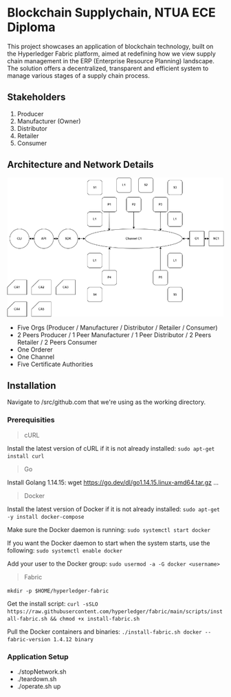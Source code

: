 # Blockchain Supplychain, NTUA ECE Diploma
This project showcases an application of blockchain technology, built on the Hyperledger Fabric platform, aimed at redefining how we view supply chain management in the ERP (Enterprise Resource Planning) landscape. The solution offers a decentralized, transparent and efficient system to manage various stages of a supply chain process. 
## Stakeholders
1) Producer
2) Manufacturer (Owner)
3) Distributor
4) Retailer
5) Consumer

## Architecture and Network Details
![Architecture of the blockchain system](https://github.com/stefanostsolos/blockchain-supplychain/blob/main/imgs/architecture.png?raw=true)
- Five Orgs (Producer / Manufacturer / Distributor / Retailer / Consumer)
- 2 Peers Producer / 1 Peer Manufacturer / 1 Peer Distributor / 2 Peers Retailer / 2 Peers Consumer
- One Orderer
- One Channel
- Five Certificate Authorities

## Installation

Navigate to /src/github.com that we're using as the working directory.

### Prerequisities
> cURL

Install the latest version of cURL if it is not already installed:
```sudo apt-get install curl```

> Go

Install Golang 1.14.15:
wget https://go.dev/dl/go1.14.15.linux-amd64.tar.gz
...

> Docker

Install the latest version of Docker if it is not already installed:
```sudo apt-get -y install docker-compose```

Make sure the Docker daemon is running:
```sudo systemctl start docker```

If you want the Docker daemon to start when the system starts, use the following:
```sudo systemctl enable docker```

Add your user to the Docker group:
```sudo usermod -a -G docker <username>```

> Fabric

```mkdir -p $HOME/hyperledger-fabric```

Get the install script:
```curl -sSLO https://raw.githubusercontent.com/hyperledger/fabric/main/scripts/install-fabric.sh && chmod +x install-fabric.sh```

Pull the Docker containers and binaries:
```./install-fabric.sh docker --fabric-version 1.4.12 binary```


### Application Setup
- ./stopNetwork.sh
- ./teardown.sh
- ./operate.sh up
